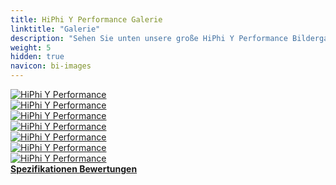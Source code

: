 ```yaml
---
title: HiPhi Y Performance Galerie
linktitle: "Galerie"
description: "Sehen Sie unten unsere große HiPhi Y Performance Bildergalerie. Klicken Sie auf die Bilder für hochauflösende Versionen."
weight: 5
hidden: true
navicon: bi-images
---
```

<!-- markdownlint-disable MD033 -->
<div class="row" id ="my-gallery">
	<div class="pswp-grid-item col-6 col-md-4">
		<a href="https://media.evkx.net/multimedia/models/hiphi/y/y_performance/exterior_1.jpg"
data-pswp-src="https://media.evkx.net/multimedia/models/hiphi/y/y_performance/exterior_1.jpg"
data-pswp-width="3000"
data-pswp-height="1687" 
target="_blank">
			<img src="https://media.evkx.net/multimedia/models/hiphi/y/y_performance/exterior_1_xst.jpg" alt="HiPhi Y Performance" class="img-fluid " />
		</a>
	</div>
	<div class="pswp-grid-item col-6 col-md-4">
		<a href="https://media.evkx.net/multimedia/models/hiphi/y/y_performance/exterior_2.jpg"
data-pswp-src="https://media.evkx.net/multimedia/models/hiphi/y/y_performance/exterior_2.jpg"
data-pswp-width="1920"
data-pswp-height="1080" 
target="_blank">
			<img src="https://media.evkx.net/multimedia/models/hiphi/y/y_performance/exterior_2_xst.jpg" alt="HiPhi Y Performance" class="img-fluid " />
		</a>
	</div>
	<div class="pswp-grid-item col-6 col-md-4">
		<a href="https://media.evkx.net/multimedia/models/hiphi/y/y_performance/exterior_3.jpg"
data-pswp-src="https://media.evkx.net/multimedia/models/hiphi/y/y_performance/exterior_3.jpg"
data-pswp-width="2048"
data-pswp-height="1361" 
target="_blank">
			<img src="https://media.evkx.net/multimedia/models/hiphi/y/y_performance/exterior_3_xst.jpg" alt="HiPhi Y Performance" class="img-fluid " />
		</a>
	</div>
	<div class="pswp-grid-item col-6 col-md-4">
		<a href="https://media.evkx.net/multimedia/models/hiphi/y/y_performance/headlights_1.jpg"
data-pswp-src="https://media.evkx.net/multimedia/models/hiphi/y/y_performance/headlights_1.jpg"
data-pswp-width="3000"
data-pswp-height="1882" 
target="_blank">
			<img src="https://media.evkx.net/multimedia/models/hiphi/y/y_performance/headlights_1_xst.jpg" alt="HiPhi Y Performance" class="img-fluid " />
		</a>
	</div>
	<div class="pswp-grid-item col-6 col-md-4">
		<a href="https://media.evkx.net/multimedia/models/hiphi/y/y_performance/interior_1.jpg"
data-pswp-src="https://media.evkx.net/multimedia/models/hiphi/y/y_performance/interior_1.jpg"
data-pswp-width="1674"
data-pswp-height="1080" 
target="_blank">
			<img src="https://media.evkx.net/multimedia/models/hiphi/y/y_performance/interior_1_xst.jpg" alt="HiPhi Y Performance" class="img-fluid " />
		</a>
	</div>
	<div class="pswp-grid-item col-6 col-md-4">
		<a href="https://media.evkx.net/multimedia/models/hiphi/y/y_performance/main_1.jpg"
data-pswp-src="https://media.evkx.net/multimedia/models/hiphi/y/y_performance/main_1.jpg"
data-pswp-width="1572"
data-pswp-height="1011" 
target="_blank">
			<img src="https://media.evkx.net/multimedia/models/hiphi/y/y_performance/main_1_xst.jpg" alt="HiPhi Y Performance" class="img-fluid " />
		</a>
	</div>
	<div class="pswp-grid-item col-6 col-md-4">
		<a href="https://media.evkx.net/multimedia/models/hiphi/y/y_performance/screens_1.jpg"
data-pswp-src="https://media.evkx.net/multimedia/models/hiphi/y/y_performance/screens_1.jpg"
data-pswp-width="1000"
data-pswp-height="536" 
target="_blank">
			<img src="https://media.evkx.net/multimedia/models/hiphi/y/y_performance/screens_1_xst.jpg" alt="HiPhi Y Performance" class="img-fluid " />
		</a>
	</div>
</div>
<script type="module">
  import PhotoSwipeLightbox from '/js/photoswipe-lightbox.esm.js';
    const lightbox = new PhotoSwipeLightbox({
       gallery: '#my-gallery',
        children: 'a',
        pswpModule: () => import('/js/photoswipe.esm.js')
    });
lightbox.init();
</script>
<div class="mt-3 mb-3">
<a href="../specifications/" class="text-decoration-none text-black">
<strong><i class="bi-arrow-left"></i> Spezifikationen </strong>
</a>
<a href="../reviews/" class="text-decoration-none text-black float-end">
<strong>Bewertungen <i class="bi-arrow-right"></i></strong>
</a>
</div>
